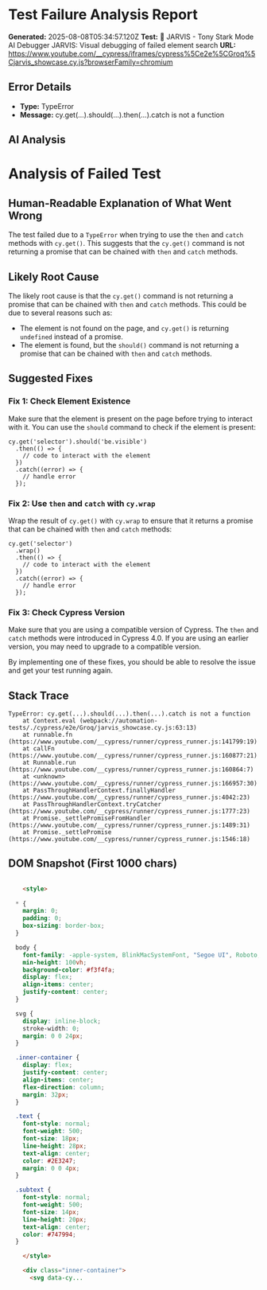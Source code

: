 
# Test Failure Analysis Report

**Generated:** 2025-08-08T05:34:57.120Z
**Test:** 🤖 JARVIS - Tony Stark Mode AI Debugger JARVIS: Visual debugging of failed element search
**URL:** https://www.youtube.com/__cypress/iframes/cypress%5Ce2e%5CGroq%5Cjarvis_showcase.cy.js?browserFamily=chromium

## Error Details
- **Type:** TypeError
- **Message:** cy.get(...).should(...).then(...).catch is not a function

## AI Analysis
# Analysis of Failed Test

## Human-Readable Explanation of What Went Wrong

The test failed due to a `TypeError` when trying to use the `then` and `catch` methods with `cy.get()`. This suggests that the `cy.get()` command is not returning a promise that can be chained with `then` and `catch` methods.

## Likely Root Cause

The likely root cause is that the `cy.get()` command is not returning a promise that can be chained with `then` and `catch` methods. This could be due to several reasons such as:

* The element is not found on the page, and `cy.get()` is returning `undefined` instead of a promise.
* The element is found, but the `should()` command is not returning a promise that can be chained with `then` and `catch` methods.

## Suggested Fixes

### Fix 1: Check Element Existence

Make sure that the element is present on the page before trying to interact with it. You can use the `should` command to check if the element is present:
```cypress
cy.get('selector').should('be.visible')
  .then(() => {
    // code to interact with the element
  })
  .catch((error) => {
    // handle error
  });
```
### Fix 2: Use `then` and `catch` with `cy.wrap`

Wrap the result of `cy.get()` with `cy.wrap` to ensure that it returns a promise that can be chained with `then` and `catch` methods:
```cypress
cy.get('selector')
  .wrap()
  .then(() => {
    // code to interact with the element
  })
  .catch((error) => {
    // handle error
  });
```
### Fix 3: Check Cypress Version

Make sure that you are using a compatible version of Cypress. The `then` and `catch` methods were introduced in Cypress 4.0. If you are using an earlier version, you may need to upgrade to a compatible version.

By implementing one of these fixes, you should be able to resolve the issue and get your test running again.

## Stack Trace
```
TypeError: cy.get(...).should(...).then(...).catch is not a function
    at Context.eval (webpack://automation-tests/./cypress/e2e/Groq/jarvis_showcase.cy.js:63:13)
    at runnable.fn (https://www.youtube.com/__cypress/runner/cypress_runner.js:141799:19)
    at callFn (https://www.youtube.com/__cypress/runner/cypress_runner.js:160877:21)
    at Runnable.run (https://www.youtube.com/__cypress/runner/cypress_runner.js:160864:7)
    at <unknown> (https://www.youtube.com/__cypress/runner/cypress_runner.js:166957:30)
    at PassThroughHandlerContext.finallyHandler (https://www.youtube.com/__cypress/runner/cypress_runner.js:4042:23)
    at PassThroughHandlerContext.tryCatcher (https://www.youtube.com/__cypress/runner/cypress_runner.js:1777:23)
    at Promise._settlePromiseFromHandler (https://www.youtube.com/__cypress/runner/cypress_runner.js:1489:31)
    at Promise._settlePromise (https://www.youtube.com/__cypress/runner/cypress_runner.js:1546:18)
```

## DOM Snapshot (First 1000 chars)
```html

    <style>
      
  * { 
    margin: 0;
    padding: 0;
    box-sizing: border-box;
  }

  body {
    font-family: -apple-system, BlinkMacSystemFont, "Segoe UI", Roboto, Oxygen-Sans, Ubuntu, Cantarell, "Helvetica Neue", Helvetica, Arial, sans-serif;
    min-height: 100vh;
    background-color: #f3f4fa;
    display: flex;
    align-items: center;
    justify-content: center;
  }

  svg {
    display: inline-block;
    stroke-width: 0;
    margin: 0 0 24px;
  }

  .inner-container {
    display: flex;
    justify-content: center;
    align-items: center;
    flex-direction: column;
    margin: 32px;
  }

  .text {
    font-style: normal;
    font-weight: 500;
    font-size: 18px;
    line-height: 28px;
    text-align: center;
    color: #2E3247;
    margin: 0 0 4px;
  }

  .subtext {
    font-style: normal;
    font-weight: 500;
    font-size: 14px;
    line-height: 20px;
    text-align: center;
    color: #747994;
  }

    </style>

    <div class="inner-container">
      <svg data-cy...
```
